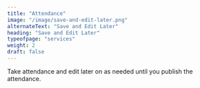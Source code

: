 ```yaml
---
title: "Attendance"
image: "/image/save-and-edit-later.png"
alternateText: "Save and Edit Later"
heading: "Save and Edit Later"
typeofpage: "services"
weight: 2
draft: false
---
```


Take attendance and edit later on as needed until you publish the attendance.